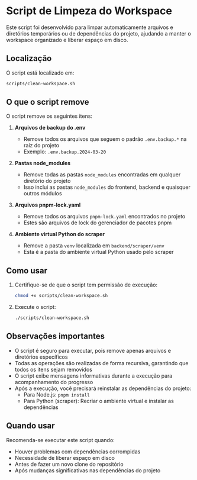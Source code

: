 # Script de Limpeza do Workspace

Este script foi desenvolvido para limpar automaticamente arquivos e diretórios temporários ou de dependências do projeto, ajudando a manter o workspace organizado e liberar espaço em disco.

## Localização

O script está localizado em:

```bash
scripts/clean-workspace.sh
```

## O que o script remove

O script remove os seguintes itens:

1. **Arquivos de backup do .env**
   - Remove todos os arquivos que seguem o padrão `.env.backup.*` na raiz do projeto
   - Exemplo: `.env.backup.2024-03-20`

2. **Pastas node_modules**
   - Remove todas as pastas `node_modules` encontradas em qualquer diretório do projeto
   - Isso inclui as pastas `node_modules` do frontend, backend e quaisquer outros módulos

3. **Arquivos pnpm-lock.yaml**
   - Remove todos os arquivos `pnpm-lock.yaml` encontrados no projeto
   - Estes são arquivos de lock do gerenciador de pacotes pnpm

4. **Ambiente virtual Python do scraper**
   - Remove a pasta `venv` localizada em `backend/scraper/venv`
   - Esta é a pasta do ambiente virtual Python usado pelo scraper

## Como usar

1. Certifique-se de que o script tem permissão de execução:

   ```bash
   chmod +x scripts/clean-workspace.sh
   ```

2. Execute o script:

   ```bash
   ./scripts/clean-workspace.sh
   ```

## Observações importantes

- O script é seguro para executar, pois remove apenas arquivos e diretórios específicos
- Todas as operações são realizadas de forma recursiva, garantindo que todos os itens sejam removidos
- O script exibe mensagens informativas durante a execução para acompanhamento do progresso
- Após a execução, você precisará reinstalar as dependências do projeto:
  - Para Node.js: `pnpm install`
  - Para Python (scraper): Recriar o ambiente virtual e instalar as dependências

## Quando usar

Recomenda-se executar este script quando:

- Houver problemas com dependências corrompidas
- Necessidade de liberar espaço em disco
- Antes de fazer um novo clone do repositório
- Após mudanças significativas nas dependências do projeto
